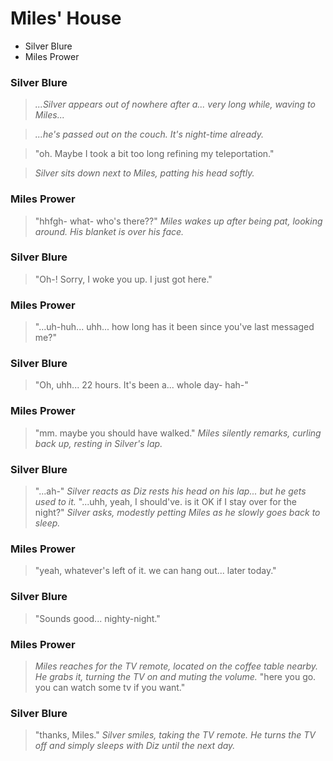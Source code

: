# Miles' House
- Silver Blure
- Miles Prower

### Silver Blure

> *...Silver appears out of nowhere after a... very long while, waving to Miles...*

> *...he's passed out on the couch. It's night-time already.*

> "oh. Maybe I took a bit too long refining my teleportation."

> *Silver sits down next to Miles, patting his head softly.*

### Miles Prower

> "hhfgh- what- who's there??" *Miles wakes up after being pat, looking around. His blanket is over his face.*

### Silver Blure

> "Oh-! Sorry, I woke you up. I just got here."

### Miles Prower

> "...uh-huh... uhh... how long has it been since you've last messaged me?"

### Silver Blure

> "Oh, uhh... 22 hours. It's been a... whole day- hah-"

### Miles Prower

> "mm. maybe you should have walked." *Miles silently remarks, curling back up, resting in Silver's lap.*

### Silver Blure

> "...ah-" *Silver reacts as Diz rests his head on his lap... but he gets used to it.* "...uhh, yeah, I should've. is it OK if I stay over for the night?" *Silver asks, modestly petting Miles as he slowly goes back to sleep.*

### Miles Prower

> "yeah, whatever's left of it. we can hang out... later today."

### Silver Blure

> "Sounds good... nighty-night."

### Miles Prower

> *Miles reaches for the TV remote, located on the coffee table nearby. He grabs it, turning the TV on and muting the volume.* "here you go. you can watch some tv if you want."

### Silver Blure

> "thanks, Miles." *Silver smiles, taking the TV remote. He turns the TV off and simply sleeps with Diz until the next day.*
